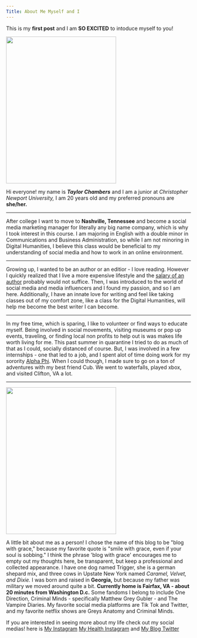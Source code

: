 ```yaml
---
Title: About Me Myself and I
---
```


This is my **first post** and I am **SO EXCITED** to intoduce myself to you!

<img src="https://taylornicole05.github.io/taylornicole5/images/taylor-chambers-smiling-at-camera.jpg" width="300" height="400" />

Hi everyone! my name is **_Taylor Chambers_** and I am a junior at _Christopher Newport University,_ I am 20 years old and my preferred pronouns are **she/her.** 

---

After college I want to move to **Nashville, Tennessee** and become a social media marketing manager for literally any big name company, which is why I took interest in this course. I am majoring in English with a double minor in Communications and Business Administration, so while I am not minoring in Digital Humanities, I believe this class would be beneficial to my understanding of social media and how to work in an online environment. 

---

Growing up, I wanted to be an author or an editior - I love reading. However I quickly realized that I live a more expensive lifestyle and the [salary of an author](https://www.ziprecruiter.com/Salaries/Writer-Author-Salary) probably would not suffice. Then, I was introduced to the world of social media and media influencers and I found my passion, and so I am here. Additionally, I have an innate love for writing and feel like taking classes out of my comfort zone, like a class for the Digital Humanities, will help me become the best writer I can become. 

---

In my free time, which is sparing, I like to volunteer or find ways to educate myself. Being involved in social movements, visiting museums or pop up events, traveling, or finding local non profits to help out is was makes life worth living for me. This past summer in quarantine I tried to do as much of that as I could, socially distanced of course. But, I was involved in a few internships - one that led to a job, and I spent alot of time doing work for my sorority [Alpha Phi](http://www.cnualphaphi.com/). When I could though, I made sure to go on a ton of adventures with my best friend Cub. We went to waterfalls, played xbox, and visited Clifton, VA a lot. 

---

<img src="https://taylornicole05.github.io/taylornicole5/images/smile-with-grace.jpg" width="300" height="400" />

A little bit about me as a person! I chose the name of this blog to be "blog with grace," because my favorite quote is "smile with grace, even if your soul is sobbing." I think the phrase 'blog with grace' encourages me to empty out my thoughts here, be transparent, but keep a professional and collected appearance. 
  I have one dog named Trigger, she is a german shepard mix, and three cows in Upstate New York named _Caramel, Velvet, and Dixie._ I was born and raised in **Georgia,** but because my father was military we moved around quite a bit. **Currently home is Fairfax, VA - about 20 minutes from Washington D.c.** Some fandoms I belong to include One Direction, Criminal Minds - specifically Matthew Grey Gubler - and The Vampire Diaries. My favorite social media platforms are Tik Tok and Twitter, and my favorite netflix shows are Greys Anatomy and Criminal Minds. 

If you are interested in seeing more about my life check out my social medias! here is [My Instagram](https://www.instagram.com/taylornchambers/) [My Health Instagram](https://www.instagram.com/health.w.tay/) and [My Blog Twitter](https://twitter.com/ReviewsTaylor)
